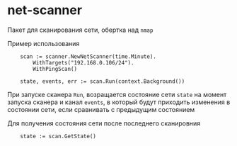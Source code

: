 # net-scanner
 
Пакет для сканирования сети, обертка над `nmap`

Пример использования

```golang
	scan := scanner.NewNetScanner(time.Minute).
		WithTargets("192.168.0.106/24").
		WithPingScan()

	state, events, err := scan.Run(context.Background())
````

При запуске сканера `Run`, возращается состояние сети `state` на момент запуска сканера и канал `events`, в который будут приходить изменения в состоянии сети, если сравнивать с предыдущим состоянием

Для получения состояния сети после последнего сканировния

```golang
    state := scan.GetState()
```
